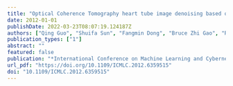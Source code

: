 ```yaml
---
title: "Optical Coherence Tomography heart tube image denoising based on contourlet transform"
date: 2012-01-01
publishDate: 2022-03-23T08:07:19.124187Z
authors: ["Qing Guo", "Shuifa Sun", "Fangmin Dong", "Bruce Zhi Gao", "Rui Wang"]
publication_types: ["1"]
abstract: ""
featured: false
publication: "*International Conference on Machine Learning and Cybernetics, ICMLC 2012, Xian, Shaanxi, China, July 15-17, 2012, Proceedings*"
url_pdf: "https://doi.org/10.1109/ICMLC.2012.6359515"
doi: "10.1109/ICMLC.2012.6359515"
---
```



